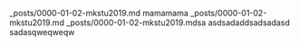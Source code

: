 _posts/0000-01-02-mkstu2019.md
mamamama
_posts/0000-01-02-mkstu2019.md
_posts/0000-01-02-mkstu2019.mdsa
asdsadaddsadsadasd
sadasqweqweqw
